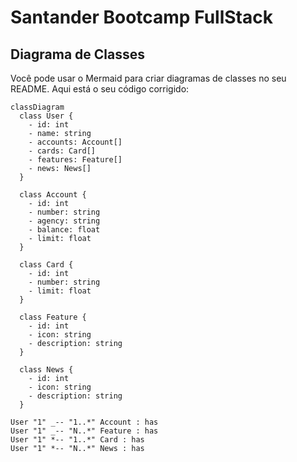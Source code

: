 # Santander Bootcamp FullStack

## Diagrama de Classes

Você pode usar o Mermaid para criar diagramas de classes no seu README. Aqui está o seu código corrigido:

```mermaid
classDiagram
  class User {
    - id: int
    - name: string
    - accounts: Account[]
    - cards: Card[]
    - features: Feature[]
    - news: News[]
  }

  class Account {
    - id: int
    - number: string
    - agency: string
    - balance: float
    - limit: float
  }

  class Card {
    - id: int
    - number: string
    - limit: float
  }

  class Feature {
    - id: int
    - icon: string
    - description: string
  }

  class News {
    - id: int
    - icon: string
    - description: string
  }

User "1" _-- "1..*" Account : has
User "1" _-- "N..*" Feature : has
User "1" *-- "1..*" Card : has
User "1" *-- "N..*" News : has
